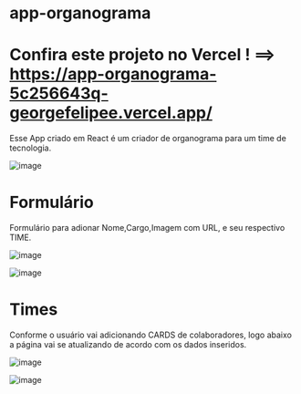 # app-organograma
# Confira este projeto no Vercel ! ==> https://app-organograma-5c256643q-georgefelipee.vercel.app/
Esse App criado em React é um criador de organograma para um time de tecnologia.

![image](https://user-images.githubusercontent.com/125046205/226641159-d70ed177-7eb6-4b7b-a334-6754ca818fb7.png)
# Formulário
Formulário para adionar Nome,Cargo,Imagem com URL, e seu respectivo TIME.

![image](https://user-images.githubusercontent.com/125046205/226642288-e2285919-7c06-4025-8869-3c1391047b29.png)

![image](https://user-images.githubusercontent.com/125046205/226642414-b766a30b-8f65-4149-bcee-7ec334717cc9.png)

# Times 

Conforme o usuário vai adicionando CARDS de colaboradores, logo abaixo a página vai se atualizando de acordo com os dados inseridos.

![image](https://user-images.githubusercontent.com/125046205/226643836-fce4579b-e296-4adf-acfd-d58abf80ec97.png)

![image](https://user-images.githubusercontent.com/125046205/226643986-80b7fb78-70b8-4685-a61f-38c401e7f4a8.png)


